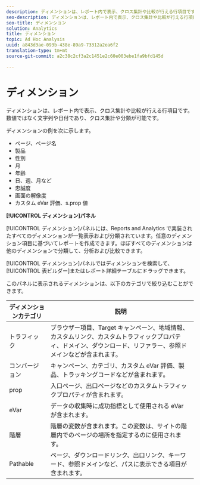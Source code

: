 ```yaml
---
description: ディメンションは、レポート内で表示、クロス集計や比較が行える行項目です。数値ではなく文字列や日付であり、クロス集計や分類が可能です。
seo-description: ディメンションは、レポート内で表示、クロス集計や比較が行える行項目です。数値ではなく文字列や日付であり、クロス集計や分類が可能です。
seo-title: ディメンション
solution: Analytics
title: ディメンション
topic: Ad Hoc Analysis
uuid: a843d3ae-093b-438e-89a9-73312a2ea6f2
translation-type: tm+mt
source-git-commit: a2c38c2cf3a2c1451e2c60e003ebe1fa9bfd145d

---
```



# ディメンション

ディメンションは、レポート内で表示、クロス集計や比較が行える行項目です。数値ではなく文字列や日付であり、クロス集計や分類が可能です。

ディメンションの例を次に示します。

* ページ、ページ名
* 製品
* 性別
* 月
* 年齢
* 日、週、月など
* 忠誠度
* 画面の解像度
* カスタム eVar 評価、s.prop 値

**[!UICONTROL ディメンション]パネル**

[!UICONTROL ディメンション]パネルには、Reports and Analytics で実装されたすべてのディメンションが一覧表示および分類されています。任意のディメンション項目に基づいてレポートを作成できます。ほぼすべてのディメンションは他のディメンションで分類して、分析および比較できます。

[!UICONTROL ディメンション]パネルではディメンションを検索して、[!UICONTROL 表ビルダー]またはレポート詳細テーブルにドラッグできます。

このパネルに表示されるディメンションは、以下のカテゴリで絞り込むことができます。

| ディメンションカテゴリ | 説明 |
|--- |--- |
| トラフィック | ブラウザー項目、Target キャンペーン、地域情報、カスタムリンク、カスタムトラフィックプロパティ、ドメイン、ダウンロード、リファラー、参照ドメインなどが含まれます。 |
| コンバージョン | キャンペーン、カテゴリ、カスタム eVar 評価、製品、トラッキングコードなどが含まれます。 |
| prop | 入口ページ、出口ページなどのカスタムトラフィックプロパティが含まれます。 |
| eVar | データの収集時に成功指標として使用される eVar が含まれます。 |
| 階層 | 階層の変数が含まれます。この変数は、サイトの階層内でのページの場所を指定するのに使用されます。 |
| Pathable | ページ、ダウンロードリンク、出口リンク、キーワード、参照ドメインなど、パスに表示できる項目が含まれます。 |
